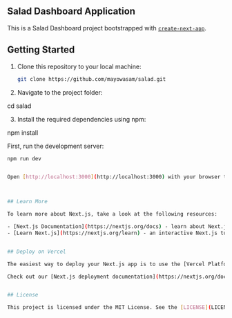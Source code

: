 ## Salad Dashboard Application

This is a Salad Dashboard project bootstrapped with [`create-next-app`](https://github.com/vercel/next.js/tree/canary/packages/create-next-app).


## Getting Started

1. Clone this repository to your local machine:

   ```bash
   git clone https://github.com/mayowasam/salad.git


2. Navigate to the project folder:

cd salad

3. Install the required dependencies using npm:

npm install

First, run the development server:

```bash
npm run dev


Open [http://localhost:3000](http://localhost:3000) with your browser to see the result.



## Learn More

To learn more about Next.js, take a look at the following resources:

- [Next.js Documentation](https://nextjs.org/docs) - learn about Next.js features and API.
- [Learn Next.js](https://nextjs.org/learn) - an interactive Next.js tutorial.


## Deploy on Vercel

The easiest way to deploy your Next.js app is to use the [Vercel Platform](https://vercel.com/new?utm_medium=default-template&filter=next.js&utm_source=create-next-app&utm_campaign=create-next-app-readme) from the creators of Next.js.

Check out our [Next.js deployment documentation](https://nextjs.org/docs/deployment) for more details.


## License

This project is licensed under the MIT License. See the [LICENSE](LICENSE) file for details.
